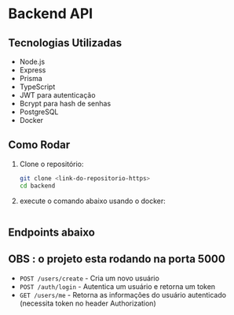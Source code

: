 # Backend API

## Tecnologias Utilizadas

- Node.js
- Express
- Prisma
- TypeScript
- JWT para autenticação
- Bcrypt para hash de senhas
- PostgreSQL
- Docker

## Como Rodar

1. Clone o repositório:

    ```bash
    git clone <link-do-repositorio-https>
    cd backend
    ```

2. execute o comando abaixo usando o docker:

    ```docker compose up -d
    ```

## Endpoints abaixo
## OBS : o projeto esta rodando na porta 5000

- `POST /users/create` - Cria um novo usuário
- `POST /auth/login` - Autentica um usuário e retorna um token
- `GET /users/me` - Retorna as informações do usuário autenticado (necessita token no header Authorization)
